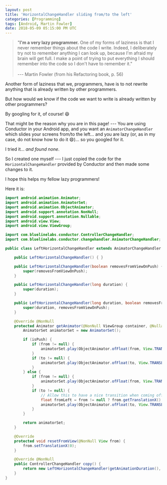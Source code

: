 ```yaml
---
layout: post
title: 'HorizontalChangeHandler sliding from/to the left'
categories: [Programming]
tags: [Android, Martin Fowler]
date: 2018-05-09 05:15:00 PM UTC
---
```


<!-- May 10, 2018 01:15:00 AM Philippine Time -->

> "**I'm a very lazy programmer.** One of my forms of laziness is that I never remember things about the code I write. Indeed, I deliberately try not to remember anything I can look up, because I'm afraid my brain will get full. I make a point of trying to put everything I should remember into the code so I don't have to remember it."
<br /><br />
> --- Martin Fowler (from his Refactoring book, p. 56)

Another form of laziness that we, programmers, have is to not rewrite anything that is already written by other programmers.

<!--more-->

But how would we know if the code we want to write is already written by other programmers?

By googling for it, of course! :smile:

That might be the reason why you are in this page! --- You are using Conductor in your Android app, and you want an `AnimatorChangeHandler` which slides your screens from/to the left... and you are lazy (or, as in my case, do not know how to do it :smile:)... so you googled for it.

I tried it... _and found none_.

So I created one myself --- I just copied the code for the `HorizontalChangeHandler` provided by Conductor and then made some changes to it.

I hope this helps my fellow lazy programmers!

Here it is:


``` java
import android.animation.Animator;
import android.animation.AnimatorSet;
import android.animation.ObjectAnimator;
import android.support.annotation.NonNull;
import android.support.annotation.Nullable;
import android.view.View;
import android.view.ViewGroup;

import com.bluelinelabs.conductor.ControllerChangeHandler;
import com.bluelinelabs.conductor.changehandler.AnimatorChangeHandler;

public class LeftHorizontalChangeHandler extends AnimatorChangeHandler {

    public LeftHorizontalChangeHandler() { }

    public LeftHorizontalChangeHandler(boolean removesFromViewOnPush) {
        super(removesFromViewOnPush);
    }

    public LeftHorizontalChangeHandler(long duration) {
        super(duration);
    }

    public LeftHorizontalChangeHandler(long duration, boolean removesFromViewOnPush) {
        super(duration, removesFromViewOnPush);
    }

    @Override @NonNull
    protected Animator getAnimator(@NonNull ViewGroup container, @Nullable View from, @Nullable View to, boolean isPush, boolean toAddedToContainer) {
        AnimatorSet animatorSet = new AnimatorSet();

        if (isPush) {
            if (from != null) {
                animatorSet.play(ObjectAnimator.ofFloat(from, View.TRANSLATION_X, from.getWidth()));
            }
            if (to != null) {
                animatorSet.play(ObjectAnimator.ofFloat(to, View.TRANSLATION_X, -to.getWidth(), 0));
            }
        } else {
            if (from != null) {
                animatorSet.play(ObjectAnimator.ofFloat(from, View.TRANSLATION_X, -from.getWidth()));
            }
            if (to != null) {
                // Allow this to have a nice transition when coming off an aborted push animation
                float fromLeft = from != null ? from.getTranslationX() : 0;
                animatorSet.play(ObjectAnimator.ofFloat(to, View.TRANSLATION_X, fromLeft + to.getWidth(), 0));
            }
        }

        return animatorSet;
    }

    @Override
    protected void resetFromView(@NonNull View from) {
        from.setTranslationX(0);
    }

    @Override @NonNull
    public ControllerChangeHandler copy() {
        return new LeftHorizontalChangeHandler(getAnimationDuration(), removesFromViewOnPush());
    }
}

```

